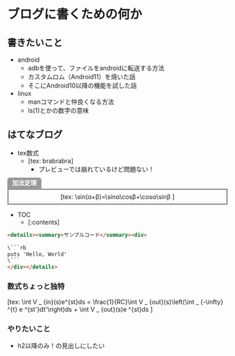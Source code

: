 # ブログに書くための何か

## 書きたいこと
- android
  - adbを使って、ファイルをandroidに転送する方法
  - カスタムロム（Android11）を焼いた話
  - そこにAndroid10以降の機能を試した話
- linux
  - manコマンドと仲良くなる方法
  - ls(1)とかの数字の意味

## はてなブログ
- tex数式
  - [tex: brabrabra]
    - プレビューでは崩れているけど問題ない！

<div style="text-align: center; position: relative; margin: 2.5em 0 0 0; padding: 0.5em 1em; border: solid 3px #999999;">
<span style="position: absolute; top: -28px; left: -3px; padding: 0 10px; height: 26px; font-weight: bold; color: white; background-color: #999999; border: solid 1px #999999; border-radius: 5px 5px 0 0;">
加法定理</span>[tex:
\sin(α+β)=\sinα\cosβ+\cosα\sinβ
]</div>

- TOC
  - [:contents]

```html
<details><summary>サンプルコード</summary><div>

\```rb
puts 'Hello, World'
\```
</div></details>
```

### 数式ちょっと独特
[tex:
\int V _ {in}(s)e^{st}ds = \frac{1}{RC}\int V _ {out}(s)\left(\int _ {-\infty} ^{t} e ^{st'}dt'\right)ds + \int V _ {out}(s)e ^{st}ds
]


### やりたいこと
- h2以降のみ！の見出しにしたい
